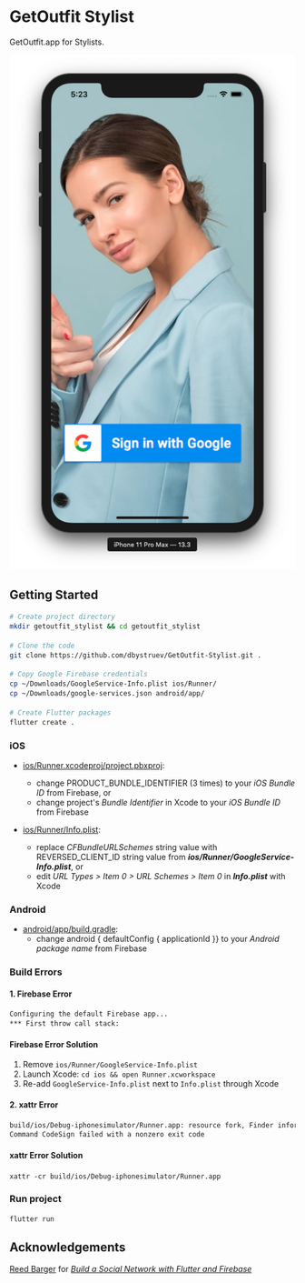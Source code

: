 # GetOutfit Stylist

GetOutfit.app for Stylists.

![Screenshot](https://github.com/dbystruev/GetOutfit-Stylist/blob/master/assets/screenshots/screenshot.png?raw=true)

## Getting Started

```bash
# Create project directory
mkdir getoutfit_stylist && cd getoutfit_stylist

# Clone the code
git clone https://github.com/dbystruev/GetOutfit-Stylist.git .

# Copy Google Firebase credentials
cp ~/Downloads/GoogleService-Info.plist ios/Runner/
cp ~/Downloads/google-services.json android/app/

# Create Flutter packages
flutter create .
```

### iOS
- [ios/Runner.xcodeproj/project.pbxproj](https://github.com/dbystruev/GetOutfit-Stylist/blob/master/ios/Runner.xcodeproj/project.pbxproj):
  - change PRODUCT_BUNDLE_IDENTIFIER (3 times) to your *iOS Bundle ID* from Firebase, or
  - change project's *Bundle Identifier* in Xcode to your *iOS Bundle ID* from Firebase

- [ios/Runner/Info.plist](https://github.com/dbystruev/GetOutfit-Stylist/blob/master/ios/Runner/Info.plist):
  - replace *CFBundleURLSchemes* string value with REVERSED_CLIENT_ID string value from ***ios/Runner/GoogleService-Info.plist***, or
  - edit *URL Types > Item 0 > URL Schemes > Item 0* in ***Info.plist*** with Xcode

### Android
- [android/app/build.gradle](https://github.com/dbystruev/GetOutfit-Stylist/blob/master/android/app/build.gradle):
  - change android { defaultConfig { applicationId }} to your *Android package name* from Firebase
  
### Build Errors
  #### 1. Firebase Error
  ```bash
  Configuring the default Firebase app...
  *** First throw call stack:
  ```
  
  #### Firebase Error Solution
  1. Remove `ios/Runner/GoogleService-Info.plist`
  2. Launch Xcode: `cd ios && open Runner.xcworkspace`
  3. Re-add `GoogleService-Info.plist` next to `Info.plist` through Xcode
  
  #### 2. xattr Error
  ```bash
  build/ios/Debug-iphonesimulator/Runner.app: resource fork, Finder information, or similar detritus not allowed
  Command CodeSign failed with a nonzero exit code
  ```
  
  #### xattr Error Solution
  `xattr -cr build/ios/Debug-iphonesimulator/Runner.app`

### Run project
```bash
flutter run
```

## Acknowledgements
[Reed Barger](https://github.com/reedbarger) for [*Build a Social Network with Flutter and Firebase*](https://www.packtpub.com/web-development/build-a-social-network-with-flutter-and-firebase-video)

